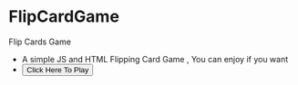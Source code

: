 # FlipCardGame
Flip Cards Game
- A simple JS and HTML Flipping Card Game , You can enjoy if you want 
- <button href="https://flipcardgame.ml/">Click Here To Play</button>
